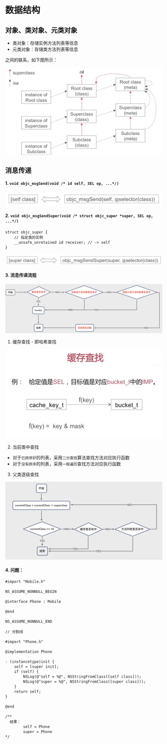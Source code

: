 # 数据结构

## 对象、类对象、元类对象

- 类对象：存储实例方法列表等信息
- 元类对象：存储类方法列表等信息

之间的联系，如下图所示：

![联系](https://github.com/Germtao/Objective-C-knowledge/blob/master/RunTime%E7%9B%B8%E5%85%B3/Objcect.png)

## 消息传递

#### 1. `void objc_msgSend(void /* id self, SEL op, ...*/)`

![objc_msgSend](https://github.com/Germtao/Objective-C-knowledge/blob/master/RunTime%E7%9B%B8%E5%85%B3/1.png)

#### 2. `void objc_msgSendSuper(void /* struct objc_super *super, SEL op, ...*/)`

```
struct objc_super {
    // 指定类的实例
    __unsafe_unretained id receiver; // -> self
}

```

![objc_msgSendSuper](https://github.com/Germtao/Objective-C-knowledge/blob/master/RunTime%E7%9B%B8%E5%85%B3/2.png)

#### 3. 消息传递流程

![消息传递流程](https://github.com/Germtao/Objective-C-knowledge/blob/master/RunTime%E7%9B%B8%E5%85%B3/%E6%B6%88%E6%81%AF%E4%BC%A0%E9%80%92%E6%B5%81%E7%A8%8B.png)

1. 缓存查找 - 即哈希查找

![缓存查找](https://github.com/Germtao/Objective-C-knowledge/blob/master/RunTime%E7%9B%B8%E5%85%B3/%E7%BC%93%E5%AD%98%E6%9F%A5%E6%89%BE.png)

2. 当前类中查找

- 对于`已排序好`的列表，采用`二分查找`算法查找方法对应执行函数
- 对于`没有排序`的列表，采用`一般遍历`查找方法对应执行函数

3. 父类逐级查找

![父类逐级查找](https://github.com/Germtao/Objective-C-knowledge/blob/master/RunTime%E7%9B%B8%E5%85%B3/%E7%88%B6%E7%B1%BB%E9%80%90%E7%BA%A7%E6%9F%A5%E6%89%BE.png)

#### 4. 问题：

```
#import "Mobile.h"

NS_ASSUME_NONNULL_BEGIN

@interface Phone : Mobile

@end

NS_ASSUME_NONNULL_END

// 分割线

#import "Phone.h"

@implementation Phone

- (instancetype)init {
    self = [super init];
    if (self) {
        NSLog(@"self = %@", NSStringFromClass([self class]));
        NSLog(@"super = %@", NSStringFromClass([super class]));
    }
    return self;
}

@end

/**
  结果：
        self = Phone  
        super = Phone
*/

```






